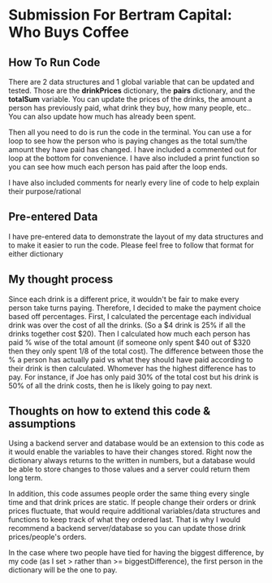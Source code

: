 # Submission For Bertram Capital: Who Buys Coffee

## How To Run Code
There are 2 data structures and 1 global variable that can be updated and tested. Those are the **drinkPrices** dictionary, the **pairs** dictionary, and the **totalSum** variable. You can update the prices of the drinks, the amount a person has previously paid, what drink they buy, how many people, etc.. You can also update how much has already been spent. 

Then all you need to do is run the code in the terminal. You can use a for loop to see how the person who is paying changes as the total sum/the amount they have paid has changed. I have included a commented out for loop at the bottom for convenience. I have also included a print function so you can see how much each person has paid after the loop ends.

I have also included comments for nearly every line of code to help explain their purpose/rational

## Pre-entered Data
I have pre-entered data to demonstrate the layout of my data structures and to make it easier to run the code. Please feel free to follow that format for either dictionary

## My thought process
Since each drink is a different price, it wouldn't be fair to make every person take turns paying. Therefore, I decided to make the payment choice based off percentages. First, I calculated the percentage each individual drink was over the cost of all the drinks. (So a $4 drink is 25% if all the drinks together cost $20). Then I calculated how much each person has paid % wise of the total amount (if someone only spent $40 out of $320 then they only spent 1/8 of the total cost). The difference between those the % a person has actually paid vs what they should have paid according to their drink is then calculated. Whomever has the highest difference has to pay. For instance, if Joe has only paid 30% of the total cost but his drink is 50% of all the drink costs, then he is likely going to pay next. 

## Thoughts on how to extend this code & assumptions
Using a backend server and database would be an extension to this code as it would enable the variables to have their changes stored. Right now the dictionary always returns to the written in numbers, but a database would be able to store changes to those values and a server could return them long term. 

In addition, this code assumes people order the same thing every single time and that drink prices are static. If people change their orders or drink prices fluctuate, that would require additional variables/data structures and functions to keep track of what they ordered last. That is why I would recommend a backend server/database so you can update those drink prices/people's orders. 

In the case where two people have tied for having the biggest difference, by my code (as I set > rather than >= biggestDifference), the first person in the dictionary will be the one to pay.